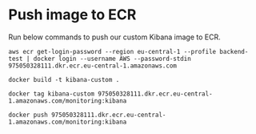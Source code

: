 # Push image to ECR
Run below commands to push our custom Kibana image to ECR.
```
aws ecr get-login-password --region eu-central-1 --profile backend-test | docker login --username AWS --password-stdin 975050328111.dkr.ecr.eu-central-1.amazonaws.com
```

```
docker build -t kibana-custom .
```

```
docker tag kibana-custom 975050328111.dkr.ecr.eu-central-1.amazonaws.com/monitoring:kibana
```

```
docker push 975050328111.dkr.ecr.eu-central-1.amazonaws.com/monitoring:kibana
```
